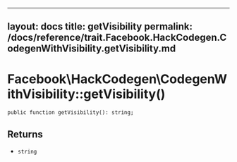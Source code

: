 
***

layout: docs
title: getVisibility
permalink: /docs/reference/trait.Facebook.HackCodegen.CodegenWithVisibility.getVisibility.md
---







# Facebook\\HackCodegen\\CodegenWithVisibility::getVisibility()




``` Hack
public function getVisibility(): string;
```




## Returns




* ` string `